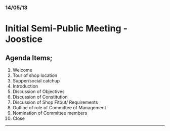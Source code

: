 ### 14/05/13

Initial Semi-Public Meeting - Joostice
======================================

## Agenda Items;

1. Welcome
2. Tour of shop location
3. Supper/social catchup
4. Introduction
5. Discussion of Objectives
6. Discussion of Constitution
7. Discussion of Shop Fitout/ Requirements
8. Outline of role of Committee of Management
9. Nomination of Committee members
10. Close

----

